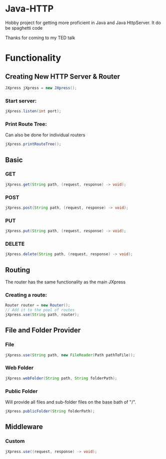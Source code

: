 # Java-HTTP

Hobby project for getting more proficient in Java and Java HttpServer.
It do be spaghetti code

Thanks for coming to my TED talk

# Functionality
## Creating New HTTP Server & Router
```java
JXpress jXpress = new JXpress();
```
### Start server:
```java
jXpress.listen(int port);
```
### Print Route Tree:
Can also be done for individual routers
```java
jXpress.printRouteTree();
```
## Basic
### GET
```java
jXpress.get(String path, (request, response) -> void);
```
### POST
```java
jXpress.post(String path, (request, response) -> void);
```
### PUT
```java
jXpress.put(String path, (request, response) -> void);
```
### DELETE
```java
jXpress.delete(String path, (request, response) -> void);
```
## Routing
The router has the same functionality as the main JXpress
### Creating a route:
```java
Router router = new Router();
// Add it to the pool of routes
jXpress.use(String path, router);
```
## File and Folder Provider
### File
```java
jXpress.use(String path, new FileReader(Path pathToFile));
```
### Web Folder
```java
jXpress.webFolder(String path, String folderPath);
```
### Public Folder
Will provide all files and sub-folder files on the base bath of "/".
```java
jXpress.publicFolder(String folderPath);
```
## Middleware
### Custom
```java
jXpress.use((request, response) -> void);
```